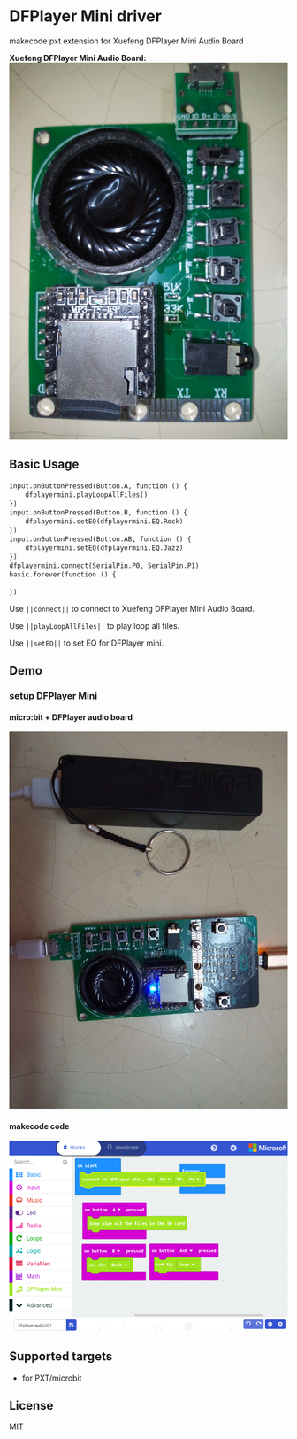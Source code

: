 # DFPlayer Mini driver
makecode pxt extension for Xuefeng DFPlayer Mini Audio Board

**Xuefeng DFPlayer Mini Audio Board:**
![Alt text](https://github.com/51bit/DFPlayerMini/raw/master/icon2.png?raw=true "DFPlayer Mini Audio Board picture")

## Basic Usage

```blocks
input.onButtonPressed(Button.A, function () {
    dfplayermini.playLoopAllFiles()
})
input.onButtonPressed(Button.B, function () {
    dfplayermini.setEQ(dfplayermini.EQ.Rock)
})
input.onButtonPressed(Button.AB, function () {
    dfplayermini.setEQ(dfplayermini.EQ.Jazz)
})
dfplayermini.connect(SerialPin.P0, SerialPin.P1)
basic.forever(function () {
	
})
```

Use ``||connect||`` to connect to Xuefeng DFPlayer Mini Audio Board.

Use ``||playLoopAllFiles||`` to play loop all files.

Use ``||setEQ||`` to set EQ for DFPlayer mini.

## Demo

### setup DFPlayer Mini

#### micro:bit + DFPlayer audio board
![Alt text](https://github.com/51bit/DFPlayerMini/raw/master/microbitDemo.jpg?raw=true "micro:bit + DFPlayer audio board")

#### makecode code
![Alt text](https://github.com/51bit/DFPlayerMini/raw/master/makecodeDemo.png?raw=true "makecode code")

## Supported targets

* for PXT/microbit

## License

MIT
